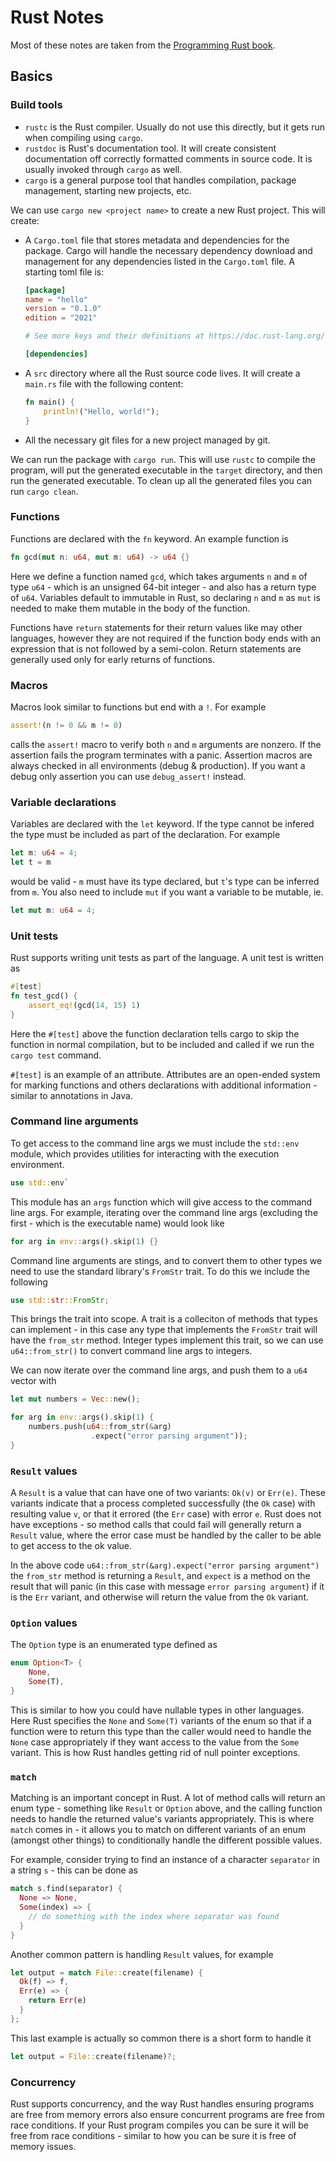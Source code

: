 # Rust Notes

Most of these notes are taken from the [Programming Rust book](https://www.oreilly.com/library/view/programming-rust-2nd/9781492052586/).

##  Basics

### Build tools
- `rustc` is the Rust compiler. Usually do not use this directly, but it gets run when compiling using `cargo`.
- `rustdoc` is Rust's documentation tool. It will create consistent documentation off correctly formatted comments in source code. It is usually invoked through `cargo` as well.
- `cargo` is a general purpose tool that handles compilation, package management, starting new projects, etc.

We can use `cargo new <project name>` to create a new Rust project. This will create:
- A `Cargo.toml` file that stores metadata and dependencies for the package. Cargo will handle the necessary dependency download and management for any dependencies listed in the `Cargo.toml` file. A starting toml file is:
  ```toml
  [package]
  name = "hello"
  version = "0.1.0"
  edition = "2021"

  # See more keys and their definitions at https://doc.rust-lang.org/cargo/reference/manifest.html

  [dependencies]
  ```
- A `src` directory where all the Rust source code lives. It will create a `main.rs` file with the following content:
  ```rs
  fn main() {
      println!("Hello, world!");
  }
  ```
- All the necessary git files for a new project managed by git.

We can run the package with `cargo run`. This will use `rustc` to compile the program, will put the generated executable in the `target` directory, and then run the generated executable. To clean up all the generated files you can run `cargo clean`.

### Functions
Functions are declared with the `fn` keyword. An example function is 
```rs
fn gcd(mut n: u64, mut m: u64) -> u64 {}
```
Here we define a function named `gcd`, which takes arguments `n` and `m` of type `u64` - which is an unsigned 64-bit integer - and also has a return type of `u64`. Variables default to immutable in Rust, so declaring `n` and `m` as `mut` is needed to make them mutable in the body of the function.

Functions have `return` statements for their return values like may other languages, however they are not required if the function body ends with an expression that is not followed by a semi-colon. Return statements are generally used only for early returns of functions.

### Macros
Macros look similar to functions but end with a `!`. For example
```rs
assert!(n != 0 && m != 0)
```
calls the `assert!` macro to verify both `n` and `m` arguments are nonzero. If the assertion fails the program terminates with a panic. Assertion macros are always checked in all environments (debug & production). If you want a debug only assertion you can use `debug_assert!` instead.

### Variable declarations
Variables are declared with the `let` keyword. If the type cannot be infered the type must be included as part of the declaration. For example
```rs
let m: u64 = 4;
let t = m
```
would be valid - `m` must have its type declared, but `t`'s type can be inferred from `m`. You also need to include `mut` if you want a variable to be mutable, ie.
```rs
let mut m: u64 = 4;
```

### Unit tests
Rust supports writing unit tests as part of the language. A unit test is written as
```rs
#[test]
fn test_gcd() {
    assert_eq!(gcd(14, 15) 1)
}
```
Here the `#[test]` above the function declaration tells cargo to skip the function in normal compilation, but to be included and called if we run the `cargo test` command.

`#[test]` is an example of an attribute. Attributes are an open-ended system for marking functions and others declarations with additional information - similar to annotations in Java.

### Command line arguments
To get access to the command line args we must include the `std::env` module, which provides utilities for interacting with the execution environment.
```rs
use std::env`
```
This module has an `args` function which will give access to the command line args. For example, iterating over the command line args (excluding the first - which is the executable name) would look like
```rs
for arg in env::args().skip(1) {}
```

Command line arguments are stings, and to convert them to other types we need to use the standard library's `FromStr` trait. To do this we include the following
```rs
use std::str::FromStr;
```
This brings the trait into scope. A trait is a colleciton of methods that types can implement - in this case any type that implements the `FromStr` trait will have the `from_str` method. Integer types implement this trait, so we can use `u64::from_str()` to convert command line args to integers.

We can now iterate over the command line args, and push them to a `u64` vector with
```rs
let mut numbers = Vec::new();

for arg in env::args().skip(1) {
    numbers.push(u64::from_str(&arg)
                  .expect("error parsing argument"));
}
```

### `Result` values
A `Result` is a value that can have one of two variants: `Ok(v)` or `Err(e)`. These variants indicate that a process completed successfully (the `Ok` case) with resulting value `v`, or that it errored (the `Err` case) with error `e`. Rust does not have exceptions - so method calls that could fail will generally return a `Result` value, where the error case must be handled by the caller to be able to get access to the ok value.

In the above code `u64::from_str(&arg).expect("error parsing argument")` the `from_str` method is returning a `Result`, and `expect` is a method on the result that will panic (in this case with message `error parsing argument`) if it is the `Err` variant, and otherwise will return the value from the `Ok` variant.

### `Option` values
The `Option` type is an enumerated type defined as
```rs
enum Option<T> {
    None,
    Some(T),
}
```
This is similar to how you could have nullable types in other languages. Here Rust specifies the `None` and `Some(T)` variants of the enum so that if a function were to return this type than the caller would need to handle the `None` case appropriately if they want access to the value from the `Some` variant. This is how Rust handles getting rid of null pointer exceptions.

### `match`
Matching is an important concept in Rust. A lot of method calls will return an enum type - something like `Result` or `Option` above, and the calling function needs to handle the returned value's variants appropriately. This is where `match` comes in - it allows you to match on different variants of an enum (amongst other things) to conditionally handle the different possible values.

For example, consider trying to find an instance of a character `separator` in a string `s` - this can be done as
```rs
match s.find(separator) {
  None => None,
  Some(index) => {
    // do something with the index where separator was found
  }
}
```

Another common pattern is handling `Result` values, for example
```rs
let output = match File::create(filename) {
  Ok(f) => f,
  Err(e) => {
    return Err(e)
  }
};
```
This last example is actually so common there is a short form to handle it
```rs
let output = File::create(filename)?;
```



### Concurrency
Rust supports concurrency, and the way Rust handles ensuring programs are free from memory errors also ensure concurrent programs are free from race conditions. If your Rust program compiles you can be sure it will be free from race conditions - similar to how you can be sure it is free of memory issues.
